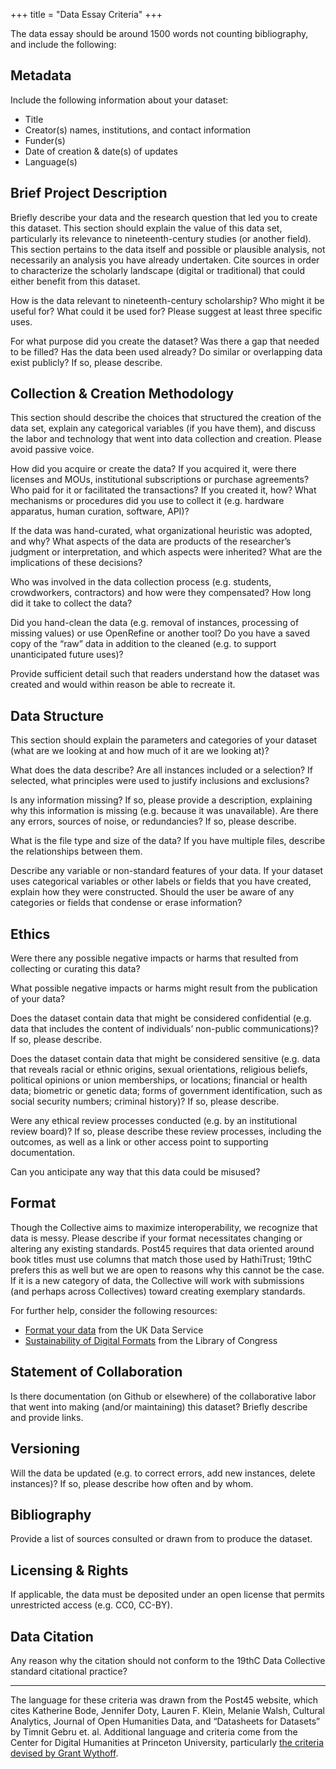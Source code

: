 +++
title = "Data Essay Criteria"
+++

The data essay should be around 1500 words not counting bibliography, and include the following:

## Metadata

Include the following information about your dataset:

- Title
- Creator(s) names, institutions, and contact information
- Funder(s)
- Date of creation & date(s) of updates
- Language(s)

## Brief Project Description

Briefly describe your data and the research question that led you to create this dataset. This section should explain the value of this data set, particularly its relevance to nineteenth-century studies (or another field). This section pertains to the data itself and possible or plausible analysis, not necessarily an analysis you have already undertaken. Cite sources in order to characterize the scholarly landscape (digital or traditional) that could either benefit from this dataset.

How is the data relevant to nineteenth-century scholarship? Who might it be useful for? What could it be used for? Please suggest at least three specific uses.

For what purpose did you create the dataset? Was there a gap that needed to be filled? Has the data been used already? Do similar or overlapping data exist publicly? If so, please describe.

## Collection & Creation Methodology

This section should describe the choices that structured the creation of the data set, explain any categorical variables (if you have them), and discuss the labor and technology that went into data collection and creation. Please avoid passive voice.

How did you acquire or create the data? If you acquired it, were there licenses and MOUs, institutional subscriptions or purchase agreements? Who paid for it or facilitated the transactions? If you created it, how? What mechanisms or procedures did you use to collect it (e.g. hardware apparatus, human curation, software, API)?

If the data was hand-curated, what organizational heuristic was adopted, and why? What aspects of the data are products of the researcher’s judgment or interpretation, and which aspects were inherited? What are the implications of these decisions?

Who was involved in the data collection process (e.g. students, crowdworkers, contractors) and how were they compensated? How long did it take to collect the data?

Did you hand-clean the data (e.g. removal of instances, processing of missing values) or use OpenRefine or another tool? Do you have a saved copy of the “raw” data in addition to the cleaned (e.g. to support unanticipated future uses)?

Provide sufficient detail such that readers understand how the dataset was created and would within reason be able to recreate it.

## Data Structure

This section should explain the parameters and categories of your dataset (what are we looking at and how much of it are we looking at)?

What does the data describe? Are all instances included or a selection? If selected, what principles were used to justify inclusions and exclusions?

Is any information missing? If so, please provide a description, explaining why this information is missing (e.g. because it was unavailable). Are there any errors, sources of noise, or redundancies? If so, please describe.

What is the file type and size of the data? If you have multiple files, describe the relationships between them.

Describe any variable or non-standard features of your data. If your dataset uses categorical variables or other labels or fields that you have created, explain how they were constructed. Should the user be aware of any categories or fields that condense or erase information?

## Ethics

Were there any possible negative impacts or harms that resulted from collecting or curating this data?

What possible negative impacts or harms might result from the publication of your data?

Does the dataset contain data that might be considered confidential (e.g. data that includes the content of individuals’ non-public communications)? If so, please describe.

Does the dataset contain data that might be considered sensitive (e.g. data that reveals racial or ethnic origins, sexual orientations, religious beliefs, political opinions or union memberships, or locations; financial or health data; biometric or genetic data; forms of government identification, such as social security numbers; criminal history)? If so, please describe.

Were any ethical review processes conducted (e.g. by an institutional review board)? If so, please describe these review processes, including the outcomes, as well as a link or other access point to supporting documentation.

Can you anticipate any way that this data could be misused?

## Format

Though the Collective aims to maximize interoperability, we recognize that data is messy. Please describe if your format necessitates changing or altering any existing standards. Post45 requires that data oriented around book titles must use columns that match those used by HathiTrust; 19thC prefers this as well but we are open to reasons why this cannot be the case. If it is a new category of data, the Collective will work with submissions (and perhaps across Collectives) toward creating exemplary standards.

For further help, consider the following resources:

- [Format your data](https://www.ukdataservice.ac.uk/manage-data/format.aspx) from the UK Data Service
- [Sustainability of Digital Formats](http://www.digitalpreservation.gov/formats/fdd/descriptions.shtml) from the Library of Congress

## Statement of Collaboration

Is there documentation (on Github or elsewhere) of the collaborative labor that went into making (and/or maintaining) this dataset? Briefly describe and provide links.

## Versioning

Will the data be updated (e.g. to correct errors, add new instances, delete instances)? If so, please describe how often and by whom.

## Bibliography

Provide a list of sources consulted or drawn from to produce the dataset.

## Licensing & Rights

If applicable, the data must be deposited under an open license that permits unrestricted access (e.g. CC0, CC-BY).

## Data Citation

Any reason why the citation should not conform to the 19thC Data Collective standard citational practice?

---

The language for these criteria was drawn from the Post45 website, which cites Katherine Bode, Jennifer Doty, Lauren F. Klein, Melanie Walsh, Cultural Analytics, Journal of Open Humanities Data, and “Datasheets for Datasets” by Timnit Gebru et. al. Additional language and criteria come from the Center for Digital Humanities at Princeton University, particularly [the criteria devised by Grant Wythoff](https://cdh.princeton.edu/research/data-curation/).

